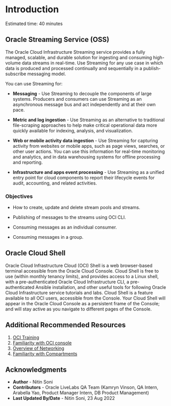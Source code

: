 
# Introduction

Estimated time: 40 minutes

## Oracle Streaming Service (OSS)

The Oracle Cloud Infrastructure Streaming service provides a fully managed, scalable, and durable solution for ingesting and consuming high-volume data streams in real-time. Use Streaming for any use case in which data is produced and processed continually and sequentially in a publish-subscribe messaging model.

You can use Streaming for:

- **Messaging** - Use Streaming to decouple the components of large systems. Producers and consumers can use Streaming as an asynchronous message bus and act independently and at their own pace.

- **Metric and log ingestion** - Use Streaming as an alternative to traditional file-scraping approaches to help make critical operational data more quickly available for indexing, analysis, and visualization.

- **Web or mobile activity data ingestion** - Use Streaming for capturing activity from websites or mobile apps, such as page views, searches, or other user actions. You can use this information for real-time monitoring and analytics, and in data warehousing systems for offline processing and reporting.

- **Infrastructure and apps event processing** - Use Streaming as a unified entry point for cloud components to report their lifecycle events for audit, accounting, and related activities.

### Objectives

- How to create, update and delete stream pools and streams.

- Publishing of messages to the streams using OCI CLI.

- Consuming messages as an individual consumer.

- Consuming messages in a group.

## Oracle Cloud Shell

Oracle Cloud Infrastructure Cloud (OCI) Shell is a web browser-based terminal accessible from the Oracle Cloud Console. Cloud Shell is free to use (within monthly tenancy limits), and provides access to a Linux shell, with a pre-authenticated Oracle Cloud Infrastructure CLI, a pre-authenticated Ansible installation, and other useful tools for following Oracle Cloud Infrastructure service tutorials and labs. Cloud Shell is a feature available to all OCI users, accessible from the Console. Your Cloud Shell will appear in the Oracle Cloud Console as a persistent frame of the Console; and will stay active as you navigate to different pages of the Console.

[](youtube:J51BXxlCbOY)

## Additional Recommended Resources

1. [OCI Training](https://cloud.oracle.com/en_US/iaas/training)
2. [Familiarity with OCI console](https://docs.us-phoenix-1.oraclecloud.com/Content/GSG/Concepts/console.htm)
3. [Overview of Networking](https://docs.us-phoenix-1.oraclecloud.com/Content/Network/Concepts/overview.htm)
4. [Familiarity with Compartments](https://docs.us-phoenix-1.oraclecloud.com/Content/GSG/Concepts/concepts.htm)

## Acknowledgments

- **Author** - Nitin Soni
- **Contributors** - Oracle LiveLabs QA Team (Kamryn Vinson, QA Intern, Arabella Yao, Product Manager Intern, DB Product Management)
- **Last Updated By/Date** - Nitin Soni, 23 Aug 2022
